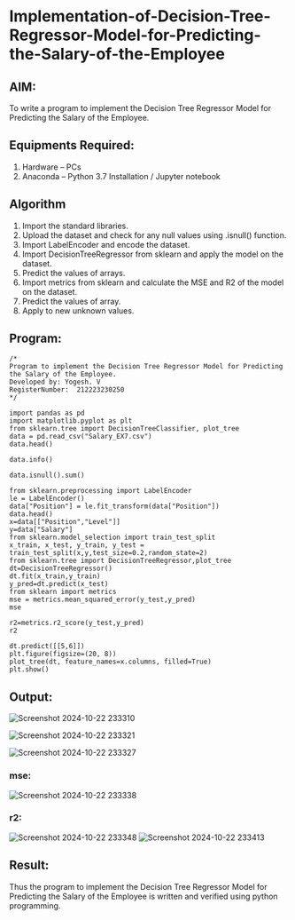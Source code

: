 # Implementation-of-Decision-Tree-Regressor-Model-for-Predicting-the-Salary-of-the-Employee

## AIM:
To write a program to implement the Decision Tree Regressor Model for Predicting the Salary of the Employee.

## Equipments Required:
1. Hardware – PCs
2. Anaconda – Python 3.7 Installation / Jupyter notebook

## Algorithm
1. Import the standard libraries.
2. Upload the dataset and check for any null values using .isnull() function.
3. Import LabelEncoder and encode the dataset.
4. Import DecisionTreeRegressor from sklearn and apply the model on the dataset.
5. Predict the values of arrays.
6. Import metrics from sklearn and calculate the MSE and R2 of the model on the dataset.
7. Predict the values of array.
8. Apply to new unknown values.

## Program:
```
/*
Program to implement the Decision Tree Regressor Model for Predicting the Salary of the Employee.
Developed by: Yogesh. V
RegisterNumber:  212223230250
*/
```
```
import pandas as pd
import matplotlib.pyplot as plt
from sklearn.tree import DecisionTreeClassifier, plot_tree
data = pd.read_csv("Salary_EX7.csv")
data.head()

data.info()

data.isnull().sum()

from sklearn.preprocessing import LabelEncoder
le = LabelEncoder()
data["Position"] = le.fit_transform(data["Position"])
data.head()
x=data[["Position","Level"]]
y=data["Salary"]
from sklearn.model_selection import train_test_split
x_train, x_test, y_train, y_test = train_test_split(x,y,test_size=0.2,random_state=2)
from sklearn.tree import DecisionTreeRegressor,plot_tree
dt=DecisionTreeRegressor()
dt.fit(x_train,y_train)
y_pred=dt.predict(x_test)
from sklearn import metrics
mse = metrics.mean_squared_error(y_test,y_pred)
mse

r2=metrics.r2_score(y_test,y_pred)
r2

dt.predict([[5,6]])
plt.figure(figsize=(20, 8))
plot_tree(dt, feature_names=x.columns, filled=True)
plt.show()
```
## Output:
![Screenshot 2024-10-22 233310](https://github.com/user-attachments/assets/fa22fd88-5fa6-4141-81a4-9c3c6956dd4f)

![Screenshot 2024-10-22 233321](https://github.com/user-attachments/assets/342c746e-4e50-4738-a143-25e130c185c1)

![Screenshot 2024-10-22 233327](https://github.com/user-attachments/assets/a47d08b4-b5ea-485f-9bef-42558227fe73)
### mse:
![Screenshot 2024-10-22 233338](https://github.com/user-attachments/assets/f84fd1cc-b99f-44f6-8b90-0f2955edc97d)
### r2:
![Screenshot 2024-10-22 233348](https://github.com/user-attachments/assets/d61c8dfe-e6bf-4cdc-81d0-74e6906afa89)
![Screenshot 2024-10-22 233413](https://github.com/user-attachments/assets/0b951925-21fc-407b-b261-65002c8a1720)

## Result:
Thus the program to implement the Decision Tree Regressor Model for Predicting the Salary of the Employee is written and verified using python programming.
